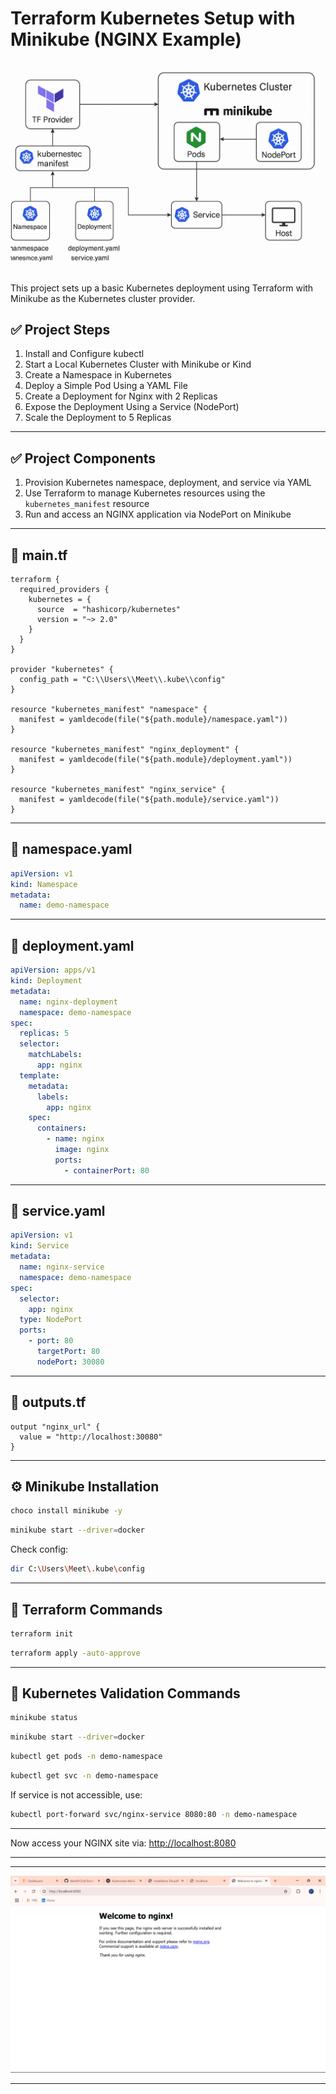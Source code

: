 # Terraform Kubernetes Setup with Minikube (NGINX Example)

![Screenshot](Ng.png)

This project sets up a basic Kubernetes deployment using Terraform with Minikube as the Kubernetes cluster provider.

## ✅ Project Steps
1. Install and Configure kubectl
2. Start a Local Kubernetes Cluster with Minikube or Kind
3. Create a Namespace in Kubernetes
4. Deploy a Simple Pod Using a YAML File
5. Create a Deployment for Nginx with 2 Replicas
6. Expose the Deployment Using a Service (NodePort)
7. Scale the Deployment to 5 Replicas

---

## ✅ Project Components

1. Provision Kubernetes namespace, deployment, and service via YAML
2. Use Terraform to manage Kubernetes resources using the `kubernetes_manifest` resource
3. Run and access an NGINX application via NodePort on Minikube

---

## 📄 main.tf

```hcl
terraform {
  required_providers {
    kubernetes = {
      source  = "hashicorp/kubernetes"
      version = "~> 2.0"
    }
  }
}

provider "kubernetes" {
  config_path = "C:\\Users\\Meet\\.kube\\config"
}

resource "kubernetes_manifest" "namespace" {
  manifest = yamldecode(file("${path.module}/namespace.yaml"))
}

resource "kubernetes_manifest" "nginx_deployment" {
  manifest = yamldecode(file("${path.module}/deployment.yaml"))
}

resource "kubernetes_manifest" "nginx_service" {
  manifest = yamldecode(file("${path.module}/service.yaml"))
}
```

---

## 📄 namespace.yaml

```yaml
apiVersion: v1
kind: Namespace
metadata:
  name: demo-namespace
```

---

## 📄 deployment.yaml

```yaml
apiVersion: apps/v1
kind: Deployment
metadata:
  name: nginx-deployment
  namespace: demo-namespace
spec:
  replicas: 5
  selector:
    matchLabels:
      app: nginx
  template:
    metadata:
      labels:
        app: nginx
    spec:
      containers:
        - name: nginx
          image: nginx
          ports:
            - containerPort: 80
```

---

## 📄 service.yaml

```yaml
apiVersion: v1
kind: Service
metadata:
  name: nginx-service
  namespace: demo-namespace
spec:
  selector:
    app: nginx
  type: NodePort
  ports:
    - port: 80
      targetPort: 80
      nodePort: 30080
```

---

## 📄 outputs.tf

```hcl
output "nginx_url" {
  value = "http://localhost:30080"
}
```

---

## ⚙️ Minikube Installation

```bash
choco install minikube -y
```

```bash
minikube start --driver=docker
```

Check config:

```bash
dir C:\Users\Meet\.kube\config
```

---

## 🚀 Terraform Commands

```bash
terraform init
```

```bash
terraform apply -auto-approve
```

---

## 🧪 Kubernetes Validation Commands

```bash
minikube status
```

```bash
minikube start --driver=docker
```

```bash
kubectl get pods -n demo-namespace
```

```bash
kubectl get svc -n demo-namespace
```

If service is not accessible, use:

```bash
kubectl port-forward svc/nginx-service 8080:80 -n demo-namespace
```

---

Now access your NGINX site via: [http://localhost:8080](http://localhost:8080)

---

---

![Output Screenshot](Ku.png)

---
